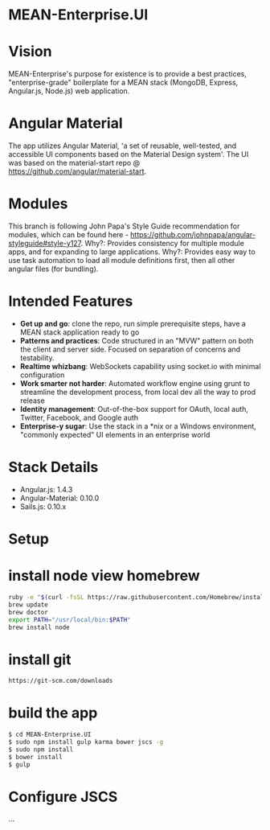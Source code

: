 MEAN-Enterprise.UI
==================

# Vision

MEAN-Enterprise's purpose for existence is to provide a best practices, "enterprise-grade" boilerplate for a MEAN stack (MongoDB, Express, Angular.js, Node.js) web application.

# Angular Material
The app utilizes Angular Material, 'a set of reusable, well-tested, and accessible UI components based on the Material Design system'.  The UI was based on the material-start repo @ https://github.com/angular/material-start.

# Modules
This branch is following John Papa's Style Guide recommendation for modules, which can be found here - https://github.com/johnpapa/angular-styleguide#style-y127.
Why?: Provides consistency for multiple module apps, and for expanding to large applications.
Why?: Provides easy way to use task automation to load all module definitions first, then all other angular files (for bundling).

# Intended Features

* **Get up and go**: clone the repo, run simple prerequisite steps, have a MEAN stack application ready to go
* **Patterns and practices**: Code structured in an "MVW" pattern on both the client and server side. Focused on separation of concerns and testability.
* **Realtime whizbang**: WebSockets capability using socket.io with minimal configuration
* **Work smarter not harder**: Automated workflow engine using grunt to streamline the development process, from local dev all the way to prod release
* **Identity management**: Out-of-the-box support for OAuth, local auth, Twitter, Facebook, and Google auth
* **Enterprise-y sugar**: Use the stack in a *nix or a Windows environment, "commonly expected" UI elements in an enterprise world

# Stack Details

* Angular.js: 1.4.3
* Angular-Material: 0.10.0
* Sails.js: 0.10.x


Setup
=====

# install node view homebrew
```sh
ruby -e "$(curl -fsSL https://raw.githubusercontent.com/Homebrew/install/master/install)"
brew update
brew doctor
export PATH="/usr/local/bin:$PATH"
brew install node
```

# install git
```sh
https://git-scm.com/downloads
```

# build the app
```sh
$ cd MEAN-Enterprise.UI
$ sudo npm install gulp karma bower jscs -g
$ sudo npm install
$ bower install
$ gulp
```

# Configure JSCS
...
```
